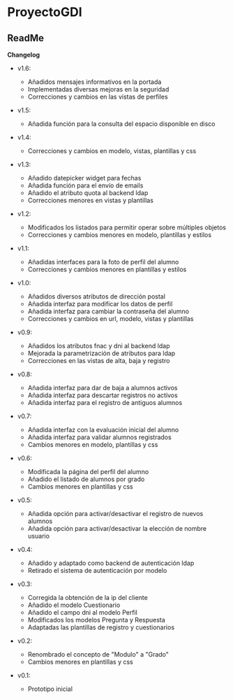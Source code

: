 ProyectoGDI
==============

ReadMe
--------------

**Changelog**

- v1.6:
	- Añadidos mensajes informativos en la portada 
	- Implementadas diversas mejoras en la seguridad
	- Correcciones y cambios en las vistas de perfiles

- v1.5:
	- Añadida función para la consulta del espacio disponible en disco

- v1.4:
	- Correcciones y cambios en modelo, vistas, plantillas y css

- v1.3:
	- Añadido datepicker widget para fechas
	- Añadida función para el envío de emails
	- Añadido el atributo quota al backend ldap
	- Correcciones menores en vistas y plantillas

- v1.2:
	- Modificados los listados para permitir operar sobre múltiples objetos
	- Correcciones y cambios menores en modelo, plantillas y estilos

- v1.1:
	- Añadidas interfaces para la foto de perfil del alumno
	- Correcciones y cambios menores en plantillas y estilos

- v1.0:
	- Añadidos diversos atributos de dirección postal
	- Añadida interfaz para modificar los datos de perfil
	- Añadida interfaz para cambiar la contraseña del alumno
	- Correcciones y cambios en url, modelo, vistas y plantillas

- v0.9:
	- Añadidos los atributos fnac y dni al backend ldap
	- Mejorada la parametrización de atributos para ldap
	- Correcciones en las vistas de alta, baja y registro

- v0.8:
	- Añadida interfaz para dar de baja a alumnos activos
	- Añadida interfaz para descartar registros no activos
	- Añadida interfaz para el registro de antiguos alumnos

- v0.7:
	- Añadida interfaz con la evaluación inicial del alumno
	- Añadida interfaz para validar alumnos registrados
	- Cambios menores en modelo, plantillas y css

- v0.6:
	- Modificada la página del perfil del alumno
	- Añadido el listado de alumnos por grado
	- Cambios menores en plantillas y css

- v0.5:
	- Añadida opción para activar/desactivar el registro de nuevos alumnos
	- Añadida opción para activar/desactivar la elección de nombre usuario

- v0.4:
	- Añadido y adaptado como backend de autenticación ldap
	- Retirado el sistema de autenticación por modelo

- v0.3:
	- Corregida la obtención de la ip del cliente
	- Añadido el modelo Cuestionario
	- Añadido el campo dni al modelo Perfil
	- Modificados los modelos Pregunta y Respuesta
	- Adaptadas las plantillas de registro y cuestionarios

- v0.2:
	- Renombrado el concepto de "Modulo" a "Grado"
	- Cambios menores en plantillas y css

- v0.1:
	- Prototipo inicial
